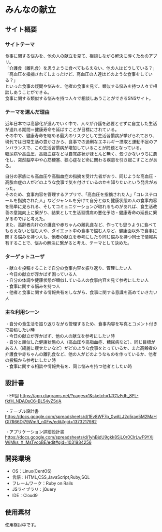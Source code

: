 # みんなの献立

## サイト概要

### サイトテーマ

食事に関する悩みを、他の人の献立を見て、相談しながら解決に導くためのアプリ。<br>
「介護食（離乳食）を思うように食べてもらえない、他の人はどうしている？」<br>
「高血圧を指摘されてしまったけど、高血圧の人達はどのような食事をしている？」<br>
といった食事の疑問や悩みを、他者の食事を見て、類似する悩みを持つ人々で相談しあうことができる。<br>
食事に関する類似する悩みを持つ人々で相談しあうことができるSNSサイト。

### テーマを選んだ理由

近年日本では高齢化が進んでいく中で、人々が介護を必要とせずに自立した生活が送れる期間＝健康寿命を延ばすことが目標にされている。<br>
その中で、健康寿命を縮める最大のリスクとして生活習慣病が挙げられており、現代では日常生活の豊かさから、食事での過剰なエネルギー摂取と運動不足のアンバランスで、この生活習慣病が増加していることが問題となっている。<br>
糖尿病や高血圧、高脂血症などは自覚症状がほとんど無く、気づかないうちに悪化し、突然脳卒中や心筋梗塞、狭心症など命に関わる疾患を引き起こすことがある。<br>

自分の家族にも高血圧や高脂血症の指摘を受けた者がおり、同じような高血圧・高脂血症の人がどのような食事で気を付けているのかを知りたいという発言があった。<br>
そのため、食事内容を管理するアプリで、「高血圧を指摘された人」「コレステロールを指摘された人」などジャンルを分けて自分と似た健康状態の人の食事内容を簡単に見られる、そしてコミュニケーションが取れるものがあれば、食生活改善の意識向上に繋がり、結果として生活習慣病の悪化予防・健康寿命の延長に繋がるのではと考えた。<br>
また、高齢者向けの介護食や赤ちゃんの離乳食など、作っても思うように食べてもらえないと悩む人や、ダイエット中の食事で悩む人など、健康面以外で食事に関する悩みを持つ人も、他者の献立を参考にしたり同じ悩みを持つ同士で情報共有することで、悩みの解決に繋がると考え、テーマとして決めた。<br>

### ターゲットユーザ

・献立を投稿することで自分の食事内容を振り返り、管理したい人<br>
・今日の献立が浮かばず困っている人<br>
・自分の体調や健康状態が類似している人の食事内容を見て参考にしたい人<br>
・食事に関する悩みを持つ人<br>
・他者と食事に関する情報共有をしながら、食事に関する意識を高めていきたい人

### 主な利用シーン

・自分の食生活を振り返りながら管理するため、食事内容を写真とコメント付きで投稿したい時<br>
・今日の献立が浮かばず、他の人の献立を参考にしたい時<br>
・自分と類似した健康状態の人（高血圧や高脂血症、糖尿病など）、同じ目標がある人（綺麗に痩せたいなど）がどのような食事をとっているか、また高齢者の介護食や赤ちゃんの離乳食など、他の人がどのようなものを作っているか、他者の投稿から参考にしたい時<br>
・食事に関する相談や情報共有を、同じ悩みを持つ他者としたい時<br>

## 設計書
・ER図
https://app.diagrams.net/?pages=1&sketch=1#G1zFdh_8PL-fkfH_NDAOsC6-BL54yZ5rjA

・テーブル設計書
https://docs.google.com/spreadsheets/d/1Ev8WF7p_0wALJ2o5rae5M2MaHGl7R66Dj79WmR_n0Fw/edit#gid=1373217982

・アプリケーション詳細設計書
https://docs.google.com/spreadsheets/d/1yhBjdU9gkk8SjL0r0ClrLwF9YXjWjMks_X_MsTvcoBE/edit#gid=1031934256

## 開発環境
- OS：Linux(CentOS)
- 言語：HTML,CSS,JavaScript,Ruby,SQL
- フレームワーク：Ruby on Rails
- JSライブラリ：jQuery
- IDE：Cloud9

## 使用素材

使用検討中です。
